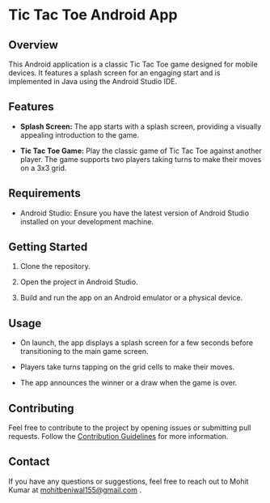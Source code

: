 # Tic Tac Toe Android App

## Overview

This Android application is a classic Tic Tac Toe game designed for mobile devices. It features a splash screen for an engaging start and is implemented in Java using the Android Studio IDE.

## Features

- **Splash Screen:** The app starts with a splash screen, providing a visually appealing introduction to the game.
  
- **Tic Tac Toe Game:** Play the classic game of Tic Tac Toe against another player. The game supports two players taking turns to make their moves on a 3x3 grid.

## Requirements

- Android Studio: Ensure you have the latest version of Android Studio installed on your development machine.

## Getting Started

1. Clone the repository.

2. Open the project in Android Studio.

3. Build and run the app on an Android emulator or a physical device.

## Usage

- On launch, the app displays a splash screen for a few seconds before transitioning to the main game screen.

- Players take turns tapping on the grid cells to make their moves.

- The app announces the winner or a draw when the game is over.

## Contributing

Feel free to contribute to the project by opening issues or submitting pull requests. Follow the [Contribution Guidelines](CONTRIBUTING.md) for more information.

## Contact

If you have any questions or suggestions, feel free to reach out to Mohit Kumar at mohitbeniwal155@gmail.com .
